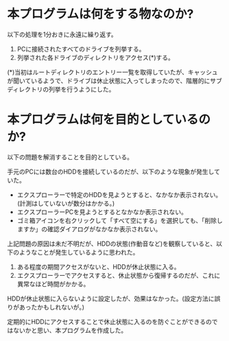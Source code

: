 # 本プログラムは何をする物なのか?

以下の処理を1分おきに永遠に繰り返す。

1. PCに接続されたすべてのドライブを列挙する。
2. 列挙された各ドライブのディレクトリをアクセス(*)する。

(*)当初はルートディレクトリのエントリー一覧を取得していたが、キャッシュが聞いているようで、ドライブは休止状態に入ってしまったので、階層的にサブディレクトリの列挙を行うようにした。

# 本プログラムは何を目的としているのか?

以下の問題を解消することを目的としている。

手元のPCには数台のHDDを接続しているのだが、以下のような現象が発生していた。
* エクスプローラーで特定のHDDを見ようとすると、なかなか表示されない。(計測はしていないが数分はかかる。)
* エクスプローラーPCを見ようとするとなかなか表示されない。
* ゴミ箱アイコンを右クリックして「すべて空にする」を選択しても、「削除しますか」の確認ダイアログがなかなか表示されない。

上記問題の原因は未だ不明だが、HDDの状態(作動音など)を観察していると、以下のようなことが発生しているように思われた。

1. ある程度の期間アクセスがないと、HDDが休止状態に入る。
2. エクスプローラーでアクセスすると、休止状態から復帰するのだが、これに異常なほど時間がかかる。

HDDが休止状態に入らないように設定したが、効果はなかった。(設定方法に誤りがあったかもしれないが。)

定期的にHDDにアクセスすることで休止状態に入るのを防ぐことができるのではないかと思い、本プログラムを作成した。
